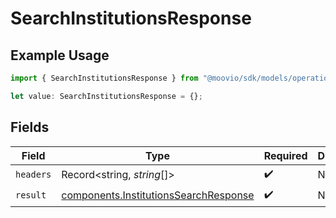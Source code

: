 # SearchInstitutionsResponse

## Example Usage

```typescript
import { SearchInstitutionsResponse } from "@moovio/sdk/models/operations";

let value: SearchInstitutionsResponse = {};
```

## Fields

| Field                                                                                          | Type                                                                                           | Required                                                                                       | Description                                                                                    |
| ---------------------------------------------------------------------------------------------- | ---------------------------------------------------------------------------------------------- | ---------------------------------------------------------------------------------------------- | ---------------------------------------------------------------------------------------------- |
| `headers`                                                                                      | Record<string, *string*[]>                                                                     | :heavy_check_mark:                                                                             | N/A                                                                                            |
| `result`                                                                                       | [components.InstitutionsSearchResponse](../../models/components/institutionssearchresponse.md) | :heavy_check_mark:                                                                             | N/A                                                                                            |